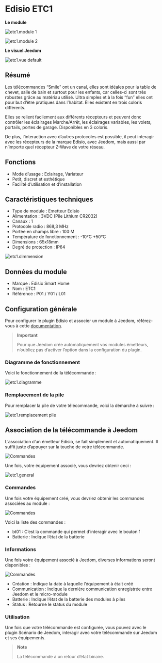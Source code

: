 # Edisio ETC1

**Le module**

![etc1.module 1](images/etc1/etc1.module-1.jpg)

![etc1.module 2](images/etc1/etc1.module-2.png)

**Le visuel Jeedom**

![etc1.vue default](images/etc1/etc1.vue-default.jpg)

## Résumé 

Les télécommandes “Smile” ont un canal, elles sont idéales pour la table de chevet, salle de bain et surtout pour les enfants, car celles-ci sont très robustes grâce au matériau utilisé. Ultra simples et à la fois “fun” elles ont pour but d’être pratiques dans l’habitat. Elles existent en trois coloris différents.

Elles se relient facilement aux différents récepteurs et peuvent donc contrôler les éclairages Marche/Arrêt, les éclairages variables, les volets, portails, portes de garage. Disponibles en 3 coloris.

De plus, l’interaction avec d’autres protocoles est possible, il peut interagir avec les récepteurs de la marque Edisio, avec Jeedom, mais aussi par n’importe quel récepteur Z-Wave de votre réseau.

## Fonctions

-   Mode d’usage : Eclairage, Variateur
-   Petit, discret et esthétique
-   Facilité d’utilisation et d’installation

## Caractéristiques techniques

-   Type de module : Emetteur Edisio
-   Alimentation : 3VDC (Pile Lithium CR2032)
-   Canaux : 1
-   Protocole radio : 868,3 MHz
-   Portée en champs libre : 100 M
-   Température de fonctionnement : -10°C +50°C
-   Dimensions : 65x18mm
-   Degré de protection : IP64

![etc1.dimmension](images/etc1/etc1.dimmension.png)

## Données du module

-   Marque : Edisio Smart Home
-   Nom : ETC1
-   Référence : P01 / Y01 / L01

## Configuration générale

Pour configurer le plugin Edisio et associer un module à Jeedom, référez-vous à cette [documentation](https://doc.jeedom.com/fr_FR/plugins/automation%20protocol/edisio/).

> **Important**
>
> Pour que Jeedom crée automatiquement vos modules émetteurs, n’oubliez pas d’activer l’option dans la configuration du plugin.

### Diagramme de fonctionnement

Voici le fonctionnement de la télécommande :

![etc1.diagramme](images/etc1/etc1.diagramme.jpg)

### Remplacement de la pile

Pour remplacer la pile de votre télécommande, voici la démarche à suivre :

![etc1.remplacement pile](images/etc1/etc1.remplacement-pile.jpg)

## Association de la télécommande à Jeedom

L’association d’un émetteur Edisio, se fait simplement et automatiquement. Il suffit juste d’appuyer sur la touche de votre télécommande.

![Commandes](images/etc1/etc1.touche-c.jpg)

Une fois, votre équipement associé, vous devriez obtenir ceci :

![etc1.general](images/etc1/etc1.general.jpg)

### Commandes

Une fois votre équipement créé, vous devriez obtenir les commandes associées au module :

![Commandes](images/etc1/etc1.commandes.jpg)

Voici la liste des commandes :

-   bt01 : C’est la commande qui permet d’interagir avec le bouton 1
-   Batterie : Indique l’état de la batterie

### Informations

Une fois votre équipement associé à Jeedom, diverses informations seront disponibles :

![Commandes](images/etc1/etc1.informations.jpg)

-   Création : Indique la date à laquelle l’équipement à était créé
-   Communication : Indique la dernière communication enregistrée entre Jeedom et le micro-module
-   Batterie : Indique l’état de la batterie des modules à piles
-   Status : Retourne le status du module

### Utilisation

Une fois que votre télécommande est configurée, vous pouvez avec le plugin Scénario de Jeedom, interagir avec votre télécommande sur Jeedom et ses équipements.

> **Note**
>
> La télécommande à un retour d’état binaire.
